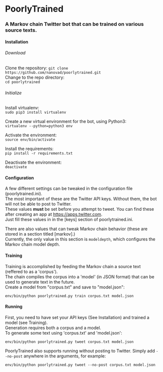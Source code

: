# PoorlyTrained
### A Markov chain Twitter bot that can be trained on various source texts.

#### Installation
###### Download
Clone the repository:
`git clone https://github.com/nanovad/poorlytrained.git`  
Change to the repo directory:  
`cd poorlytrained`  
###### Initialize
Install virtualenv:  
`sudo pip3 install virtualenv`

Create a new virtual environment for the bot, using Python3:  
`virtualenv --python=python3 env`

Activate the environment:  
`source env/bin/activate`

Install the requirements:  
`pip install -r requirements.txt`  

Deactivate the environment:  
`deactivate`
#### Configuration
A few different settings can be tweaked in the configuration file (poorlytrained.ini).  
The most important of these are the Twitter API keys. Without them, the bot will not be able to post to Twitter.  
These values **must** be set before you attempt to tweet. You can find these after creating an app at https://apps.twitter.com.  
Just fill these values in in the \[keys\] section of poorlytrained.ini.  

There are also values that can tweak Markov chain behavior (these are stored in a section titled \[markov\].)  
Currently, the only value in this section is `modeldepth`, which configures the Markov chain model depth.

#### Training
Training is accomplished by feeding the Markov chain a source text (reffered to as a 'corpus').  
The chain compiles the corpus into a 'model' (in JSON format) that can be used to generate text in the future.  
Create a model from "corpus.txt" and save to "model.json":

`env/bin/python poorlytrained.py train corpus.txt model.json`

#### Running
First, you need to have set your API keys (See Installation) and trained a model (see Training).  
Generation requires both a corpus and a model.  
To generate some text using 'corpus.txt' and 'model.json':

`env/bin/python poorlytrained.py tweet corpus.txt model.json`

PoorlyTrained also supports running without posting to Twitter. Simply add `--no-post` anywhere in the arguments, for example:

`env/bin/python poorlytrained.py tweet --no-post corpus.txt model.json`

